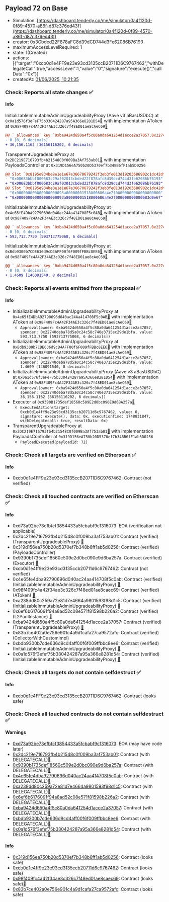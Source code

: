 ## Payload 72 on Base

- Simulation: [https://dashboard.tenderly.co/me/simulator/0a4f120d-0f89-4570-a86f-d87c376ed43f](https://dashboard.tenderly.co/me/simulator/0a4f120d-0f89-4570-a86f-d87c376ed43f)
- creator: 0x3Cbded22F878aFC8d39dCD744d3Fe62086B76193
- maximumAccessLevelRequired: 1
- state: 1(Created)
- actions: [{"target":"0xcb0d1e4FF9e23e93cd3135ccB20711D6C9767462","withDelegateCall":true,"accessLevel":1,"value":"0","signature":"execute()","callData":"0x"}]
- createdAt: [01/06/2025, 10:21:35](https://basescan.org/tx/0xe1fb1f49f3548d65a65f7b7bcf99c49eb0afb7ca19b2f1569960dbf123df917b)

### Check: Reports all state changes :white_check_mark:

#### Info


InitializableImmutableAdminUpgradeabilityProxy (Aave v3 aBasUSDbC) at `0x0a1d576f3eFeF75b330424287a95A366e8281D54`[:ghost:](https://github.com/bgd-labs/aave-address-book "AaveV3Base.ASSETS.USDbC.A_TOKEN") with implementation AToken at `0x98F409Fc4A42F34AE3c326c7f48ED01ae8cAeC69`[:ghost:](https://github.com/bgd-labs/aave-address-book "AaveV3Base.DEFAULT_A_TOKEN_IMPL_REV_1")
```diff
@@ `_allowances` key `0xba9424d650a4f5c80a0da641254d1acce2a37057.0x22740deba78d5a0c24c58c740e3715ec29de1bfa` @@
- 0 [0, 6 decimals]
+ 36,156.1162 [36156116202, 6 decimals]
```

TransparentUpgradeableProxy at `0x2DC219E716793fb4b21548C0f009Ba3Af753ab01`[:ghost:](https://github.com/bgd-labs/aave-address-book "GovernanceV3Base.PAYLOADS_CONTROLLER") with implementation PayloadsController at `0x319D156eA750b20D5370ef7b348B6fF1ab5D0256`
```diff
@@ Slot `0x8195e934be8e1e1e67e36670679242f3eb3fe013d19203686902c1dc42dff3e4` @@
- "0x00683bbbf000683c29af02013cbded22f878afc8d39dcd744d3fe62086b76193"
+ "0x00683bbbf000683c29af03013cbded22f878afc8d39dcd744d3fe62086b76193"
@@ Slot `0x8195e934be8e1e1e67e36670679242f3eb3fe013d19203686902c1dc42dff3e5` @@
- "0x000000000000000000093a80000001518000686a4e2f00000000000000000000"
+ "0x000000000000000000093a80000001518000686a4e2f000000000000683d0e67"
```

InitializableImmutableAdminUpgradeabilityProxy at `0x4e65fE4DbA92790696d040ac24Aa414708F5c0AB`[:ghost:](https://github.com/bgd-labs/aave-address-book "AaveV3Base.ASSETS.USDC.A_TOKEN") with implementation AToken at `0x98F409Fc4A42F34AE3c326c7f48ED01ae8cAeC69`[:ghost:](https://github.com/bgd-labs/aave-address-book "AaveV3Base.DEFAULT_A_TOKEN_IMPL_REV_1")
```diff
@@ `_allowances` key `0xba9424d650a4f5c80a0da641254d1acce2a37057.0x22740deba78d5a0c24c58c740e3715ec29de1bfa` @@
- 0 [0, 6 decimals]
+ 593,713.7750 [593713775068, 6 decimals]
```

InitializableImmutableAdminUpgradeabilityProxy at `0xBdb9300b7CDE636d9cD4AFF00f6F009fFBBc8EE6`[:ghost:](https://github.com/bgd-labs/aave-address-book "AaveV3Base.ASSETS.cbBTC.A_TOKEN") with implementation AToken at `0x98F409Fc4A42F34AE3c326c7f48ED01ae8cAeC69`[:ghost:](https://github.com/bgd-labs/aave-address-book "AaveV3Base.DEFAULT_A_TOKEN_IMPL_REV_1")
```diff
@@ `_allowances` key `0xba9424d650a4f5c80a0da641254d1acce2a37057.0x22740deba78d5a0c24c58c740e3715ec29de1bfa` @@
- 0 [0, 8 decimals]
+ 1.4609 [146091540, 8 decimals]
```


### Check: Reports all events emitted from the proposal :white_check_mark:

#### Info

- InitializableImmutableAdminUpgradeabilityProxy at `0x4e65fE4DbA92790696d040ac24Aa414708F5c0AB`[:ghost:](https://github.com/bgd-labs/aave-address-book "AaveV3Base.ASSETS.USDC.A_TOKEN") with implementation AToken at `0x98F409Fc4A42F34AE3c326c7f48ED01ae8cAeC69`[:ghost:](https://github.com/bgd-labs/aave-address-book "AaveV3Base.DEFAULT_A_TOKEN_IMPL_REV_1")
  - `Approval(owner: 0xba9424d650a4f5c80a0da641254d1acce2a37057, spender: 0x22740deba78d5a0c24c58c740e3715ec29de1bfa, value: 593,713.7750 [593713775068, 6 decimals])`
- InitializableImmutableAdminUpgradeabilityProxy at `0xBdb9300b7CDE636d9cD4AFF00f6F009fFBBc8EE6`[:ghost:](https://github.com/bgd-labs/aave-address-book "AaveV3Base.ASSETS.cbBTC.A_TOKEN") with implementation AToken at `0x98F409Fc4A42F34AE3c326c7f48ED01ae8cAeC69`[:ghost:](https://github.com/bgd-labs/aave-address-book "AaveV3Base.DEFAULT_A_TOKEN_IMPL_REV_1")
  - `Approval(owner: 0xba9424d650a4f5c80a0da641254d1acce2a37057, spender: 0x22740deba78d5a0c24c58c740e3715ec29de1bfa, value: 1.4609 [146091540, 8 decimals])`
- InitializableImmutableAdminUpgradeabilityProxy (Aave v3 aBasUSDbC) at `0x0a1d576f3eFeF75b330424287a95A366e8281D54`[:ghost:](https://github.com/bgd-labs/aave-address-book "AaveV3Base.ASSETS.USDbC.A_TOKEN") with implementation AToken at `0x98F409Fc4A42F34AE3c326c7f48ED01ae8cAeC69`[:ghost:](https://github.com/bgd-labs/aave-address-book "AaveV3Base.DEFAULT_A_TOKEN_IMPL_REV_1")
  - `Approval(owner: 0xba9424d650a4f5c80a0da641254d1acce2a37057, spender: 0x22740deba78d5a0c24c58c740e3715ec29de1bfa, value: 36,156.1162 [36156116202, 6 decimals])`
- Executor at `0x9390B1735def18560c509E2d0bc090E9d6BA257a`[:ghost:](https://github.com/bgd-labs/aave-address-book "AaveV3Base.ACL_ADMIN, GovernanceV3Base.EXECUTOR_LVL_1")
  - `ExecutedAction(target: 0xcb0d1e4ff9e23e93cd3135ccb20711d6c9767462, value: 0, signature: execute(), data: 0x, executionTime: 1748831847, withDelegatecall: true, resultData: 0x)`
- TransparentUpgradeableProxy at `0x2DC219E716793fb4b21548C0f009Ba3Af753ab01`[:ghost:](https://github.com/bgd-labs/aave-address-book "GovernanceV3Base.PAYLOADS_CONTROLLER") with implementation PayloadsController at `0x319D156eA750b20D5370ef7b348B6fF1ab5D0256`
  - `PayloadExecuted(payloadId: 72)`

### Check: Check all targets are verified on Etherscan :white_check_mark:

#### Info

- 0xcb0d1e4FF9e23e93cd3135ccB20711D6C9767462: Contract (not verified) 

### Check: Check all touched contracts are verified on Etherscan :white_check_mark:

#### Info

- 0xd73a92be73efbfcf3854433a5fcbabf9c1316073: EOA (verification not applicable)
- 0x2dc219e716793fb4b21548c0f009ba3af753ab01: Contract (verified) (TransparentUpgradeableProxy) [:ghost:](https://github.com/bgd-labs/aave-address-book "GovernanceV3Base.PAYLOADS_CONTROLLER")
- 0x319d156ea750b20d5370ef7b348b6ff1ab5d0256: Contract (verified) (PayloadsController) 
- 0x9390b1735def18560c509e2d0bc090e9d6ba257a: Contract (verified) (Executor) [:ghost:](https://github.com/bgd-labs/aave-address-book "AaveV3Base.ACL_ADMIN, GovernanceV3Base.EXECUTOR_LVL_1")
- 0xcb0d1e4ff9e23e93cd3135ccb20711d6c9767462: Contract (not verified) 
- 0x4e65fe4dba92790696d040ac24aa414708f5c0ab: Contract (verified) (InitializableImmutableAdminUpgradeabilityProxy) [:ghost:](https://github.com/bgd-labs/aave-address-book "AaveV3Base.ASSETS.USDC.A_TOKEN")
- 0x98f409fc4a42f34ae3c326c7f48ed01ae8caec69: Contract (verified) (AToken) [:ghost:](https://github.com/bgd-labs/aave-address-book "AaveV3Base.DEFAULT_A_TOKEN_IMPL_REV_1")
- 0xa238dd80c259a72e81d7e4664a9801593f98d1c5: Contract (verified) (InitializableImmutableAdminUpgradeabilityProxy) [:ghost:](https://github.com/bgd-labs/aave-address-book "AaveV3Base.POOL")
- 0x6ef6b6176091f94a8ad52c08e571f81598b226a2: Contract (verified) (L2PoolInstance) [:ghost:](https://github.com/bgd-labs/aave-address-book "AaveV3Base.POOL_IMPL")
- 0xba9424d650a4f5c80a0da641254d1acce2a37057: Contract (verified) (TransparentUpgradeableProxy) [:ghost:](https://github.com/bgd-labs/aave-address-book "AaveV3Base.COLLECTOR")
- 0x83b7ce402a0e756e901c4a9d1cafa27ca9572afc: Contract (verified) (CollectorWithCustomImpl) 
- 0xbdb9300b7cde636d9cd4aff00f6f009ffbbc8ee6: Contract (verified) (InitializableImmutableAdminUpgradeabilityProxy) [:ghost:](https://github.com/bgd-labs/aave-address-book "AaveV3Base.ASSETS.cbBTC.A_TOKEN")
- 0x0a1d576f3efef75b330424287a95a366e8281d54: Contract (verified) (InitializableImmutableAdminUpgradeabilityProxy) [:ghost:](https://github.com/bgd-labs/aave-address-book "AaveV3Base.ASSETS.USDbC.A_TOKEN")

### Check: Check all targets do not contain selfdestruct :white_check_mark:

#### Info

- [0xcb0d1e4FF9e23e93cd3135ccB20711D6C9767462](https://basescan.org/address/0xcb0d1e4FF9e23e93cd3135ccB20711D6C9767462): Contract (looks safe)

### Check: Check all touched contracts do not contain selfdestruct :white_check_mark:

#### Warnings

- [0xd73a92be73efbfcf3854433a5fcbabf9c1316073](https://basescan.org/address/0xd73a92be73efbfcf3854433a5fcbabf9c1316073): EOA (may have code later)
- [0x2dc219e716793fb4b21548c0f009ba3af753ab01](https://basescan.org/address/0x2dc219e716793fb4b21548c0f009ba3af753ab01): Contract (with DELEGATECALL)[:ghost:](https://github.com/bgd-labs/aave-address-book "GovernanceV3Base.PAYLOADS_CONTROLLER")
- [0x9390b1735def18560c509e2d0bc090e9d6ba257a](https://basescan.org/address/0x9390b1735def18560c509e2d0bc090e9d6ba257a): Contract (with DELEGATECALL)[:ghost:](https://github.com/bgd-labs/aave-address-book "AaveV3Base.ACL_ADMIN, GovernanceV3Base.EXECUTOR_LVL_1")
- [0x4e65fe4dba92790696d040ac24aa414708f5c0ab](https://basescan.org/address/0x4e65fe4dba92790696d040ac24aa414708f5c0ab): Contract (with DELEGATECALL)[:ghost:](https://github.com/bgd-labs/aave-address-book "AaveV3Base.ASSETS.USDC.A_TOKEN")
- [0xa238dd80c259a72e81d7e4664a9801593f98d1c5](https://basescan.org/address/0xa238dd80c259a72e81d7e4664a9801593f98d1c5): Contract (with DELEGATECALL)[:ghost:](https://github.com/bgd-labs/aave-address-book "AaveV3Base.POOL")
- [0x6ef6b6176091f94a8ad52c08e571f81598b226a2](https://basescan.org/address/0x6ef6b6176091f94a8ad52c08e571f81598b226a2): Contract (with DELEGATECALL)[:ghost:](https://github.com/bgd-labs/aave-address-book "AaveV3Base.POOL_IMPL")
- [0xba9424d650a4f5c80a0da641254d1acce2a37057](https://basescan.org/address/0xba9424d650a4f5c80a0da641254d1acce2a37057): Contract (with DELEGATECALL)[:ghost:](https://github.com/bgd-labs/aave-address-book "AaveV3Base.COLLECTOR")
- [0xbdb9300b7cde636d9cd4aff00f6f009ffbbc8ee6](https://basescan.org/address/0xbdb9300b7cde636d9cd4aff00f6f009ffbbc8ee6): Contract (with DELEGATECALL)[:ghost:](https://github.com/bgd-labs/aave-address-book "AaveV3Base.ASSETS.cbBTC.A_TOKEN")
- [0x0a1d576f3efef75b330424287a95a366e8281d54](https://basescan.org/address/0x0a1d576f3efef75b330424287a95a366e8281d54): Contract (with DELEGATECALL)[:ghost:](https://github.com/bgd-labs/aave-address-book "AaveV3Base.ASSETS.USDbC.A_TOKEN")

#### Info

- [0x319d156ea750b20d5370ef7b348b6ff1ab5d0256](https://basescan.org/address/0x319d156ea750b20d5370ef7b348b6ff1ab5d0256): Contract (looks safe)
- [0xcb0d1e4ff9e23e93cd3135ccb20711d6c9767462](https://basescan.org/address/0xcb0d1e4ff9e23e93cd3135ccb20711d6c9767462): Contract (looks safe)
- [0x98f409fc4a42f34ae3c326c7f48ed01ae8caec69](https://basescan.org/address/0x98f409fc4a42f34ae3c326c7f48ed01ae8caec69): Contract (looks safe)[:ghost:](https://github.com/bgd-labs/aave-address-book "AaveV3Base.DEFAULT_A_TOKEN_IMPL_REV_1")
- [0x83b7ce402a0e756e901c4a9d1cafa27ca9572afc](https://basescan.org/address/0x83b7ce402a0e756e901c4a9d1cafa27ca9572afc): Contract (looks safe)

